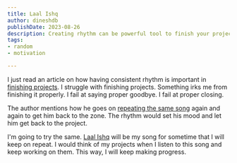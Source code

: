 ```yaml
---
title: Laal Ishq
author: dineshdb
publishDate: 2023-08-26
description: Creating rhythm can be powerful tool to finish your projects. I'm listening to this song to remind me of that.
tags:
- random
- motivation

---
```


I just read an article on how having consistent rhythm is important in
[finishing projects](https://github.com/readme/guides/finish-your-projects). I
struggle with finishing projects. Something irks me from finishing it properly.
I fail at saying proper goodbye. I fail at proper closing.

The author mentions how he goes on
[repeating the same song](https://twitter.com/aarondfrancis/status/1419361671760564231)
again and again to get him back to the zone. The rhythm would set his mood and
let him get back to the project.

I'm going to try the same.
[Laal Ishq](https://www.youtube.com/watch?v=GEH3Aev0uME) will be my song for
sometime that I will keep on repeat. I would think of my projects when I listen
to this song and keep working on them. This way, I will keep making progress.
